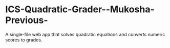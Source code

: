 # ICS-Quadratic-Grader--Mukosha-Previous-
A single-file web app that solves quadratic equations and converts numeric scores to grades.
